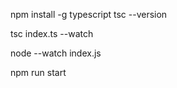npm install -g typescript
tsc --version

<!-- Run this command in 1st terminal terminal  -->
tsc index.ts --watch

<!-- Run this command in 2nd terminal terminal -->
node --watch index.js

<!-- command from package.json -->
npm run start